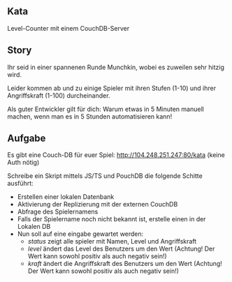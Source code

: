 ## Kata

Level-Counter mit einem CouchDB-Server

## Story

Ihr seid in einer spannenen Runde Munchkin, wobei es zuweilen sehr hitzig wird.

Leider kommen ab und zu einige Spieler mit ihren Stufen (1-10) und ihrer Angriffskraft (1-100) durcheinander.

Als guter Entwickler gilt für dich: Warum etwas in 5 Minuten manuell machen, wenn man es in 5 Stunden automatisieren kann!

## Aufgabe

Es gibt eine Couch-DB für euer Spiel: http://104.248.251.247:80/kata (keine Auth nötig)

Schreibe ein Skript mittels JS/TS und PouchDB die folgende Schitte ausführt:
 - Erstellen einer lokalen Datenbank
 - Aktivierung der Replizierung mit der externen CouchDB
 - Abfrage des Spielernamens
 - Falls der Spielername noch nicht bekannt ist, erstelle einen in der Lokalen DB
 - Nun soll auf eine eingabe gewartet werden: 
    - *status* zeigt alle spieler mit Namen, Level und Angriffskraft
    - *level <wert>* ändert das Level des Benutzers um den Wert (Achtung! Der Wert kann sowohl positiv als auch negativ sein!)
    - *kraft <wert>* ändert die Angriffskraft des Benutzers um den Wert (Achtung! Der Wert kann sowohl positiv als auch negativ sein!)